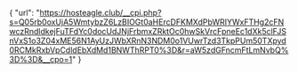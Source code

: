 {
  "url": "https://hosteagle.club/__cpi.php?s=Q05rb0oxUjA5WmtybzZ6LzBIOGt0aHErcDFKMXdPbWRIYWxFTHg2cFNwczRndldkejFuTFdYc0docUdJNjFrbmxZRktOc0hwSkVrcFpneEc1dXk5clFJSnVxS1o3Z04xME56N1AyUzJWbXRnN3NDM0o1VUwrTzd3TkpPUm50TXpyd0RCMkRxbVpCdldEbXdMd1BNWThRPT0%3D&r=aW5zdGFncmFtLmNvbQ%3D%3D&__cpo=1"
}
